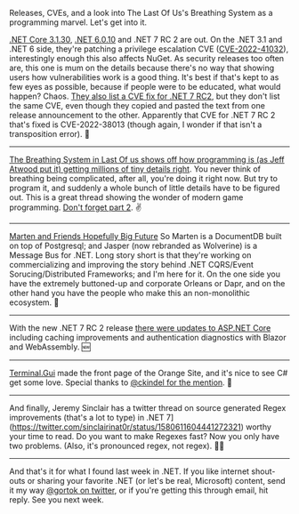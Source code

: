 Releases, CVEs, and a look into The Last Of Us's Breathing System as a programming marvel. Let's get into it.

[.NET Core 3.1.30](https://github.com/dotnet/core/blob/main/release-notes/3.1/3.1.30/3.1.30.md), [.NET 6.0.10](https://github.com/dotnet/core/blob/main/release-notes/6.0/6.0.10/6.0.10.md) and .NET 7 RC 2 are out.  On the .NET 3.1 and .NET 6 side, they're patching a privilege escalation CVE ([CVE-2022-41032](https://msrc.microsoft.com/update-guide/en-US/vulnerability/CVE-2022-41032)), interestingly enough this also affects NuGet.  As security releases too often are, this one is mum on the details because there's no way that showing users how vulnerabilities work is a good thing.  It's best if that's kept to as few eyes as possible, because if people were to be educated, what would happen? Chaos.  [They also list a CVE fix for .NET 7 RC2](https://github.com/dotnet/core/blob/main/release-notes/7.0/preview/7.0.0-rc.2.md), but they don't list the same CVE, even though they copied and pasted the text from one release announcement to the other.   Apparently that CVE for .NET 7 RC 2 that's fixed is CVE-2022-38013 (though again, I wonder if that isn't a transposition error). 🏴

<hr />

[The Breathing System in Last Of us shows off how programming is (as Jeff Atwood put it) getting millions of tiny details right](https://threadreaderapp.com/thread/1284544387616104448.html).  You never think of breathing being complicated, after all, you're doing it right now.  But try to program it, and suddenly a whole bunch of little details have to be figured out.  This is a great thread showing the wonder of modern game programming.  [Don't forget part 2](https://twitter.com/thebeauanthony/status/1284544453709934592). ✌

<hr />

[Marten and Friends Hopefully Big Future](https://jeremydmiller.com/2022/10/10/marten-and-friends-hopefully-big-future/) So Marten is a DocumentDB built on top of Postgresql; and Jasper (now rebranded as Wolverine) is a Message Bus for .NET.  Long story short is that they're working on commercializing and improving the story behind .NET CQRS/Event Sorucing/Distributed Frameworks; and I'm here for it.  On the one side you have the extremely buttoned-up and corporate Orleans or Dapr, and on the other hand you have the people who make this an non-monolithic ecosystem. 🚧
<hr />

With the new .NET 7 RC 2 release [there were updates to ASP.NET Core](https://devblogs.microsoft.com/dotnet/asp-net-core-updates-in-dotnet-7-rc-2/) including caching improvements and authentication diagnostics with Blazor and WebAssembly. 🆕

<hr />

[Terminal.Gui](https://news.ycombinator.com/item?id=33190257) made the front page of the Orange Site, and it's nice to see C# get some love. Special thanks to [@ckindel for the mention](https://twitter.com/ckindel/status/1580576024844152833). 👏

<hr />

And finally, Jeremy Sinclair has a twitter thread on source generated Regex improvements (that's a lot to type) in .NET 7](https://twitter.com/sinclairinat0r/status/1580611604441272321) worthy your time to read. Do you want to make Regexes fast? Now you only have two problems. (Also, it's pronounced regex, not regex). 🤷‍♀️

<hr />

And that's it for what I found last week in .NET.  If you like internet shout-outs or sharing your favorite .NET (or let's be real, Microsoft) content, send it my way [@gortok on twitter](https://twitter.com/gortok), or if you're getting this through email, hit reply.  See you next week.
